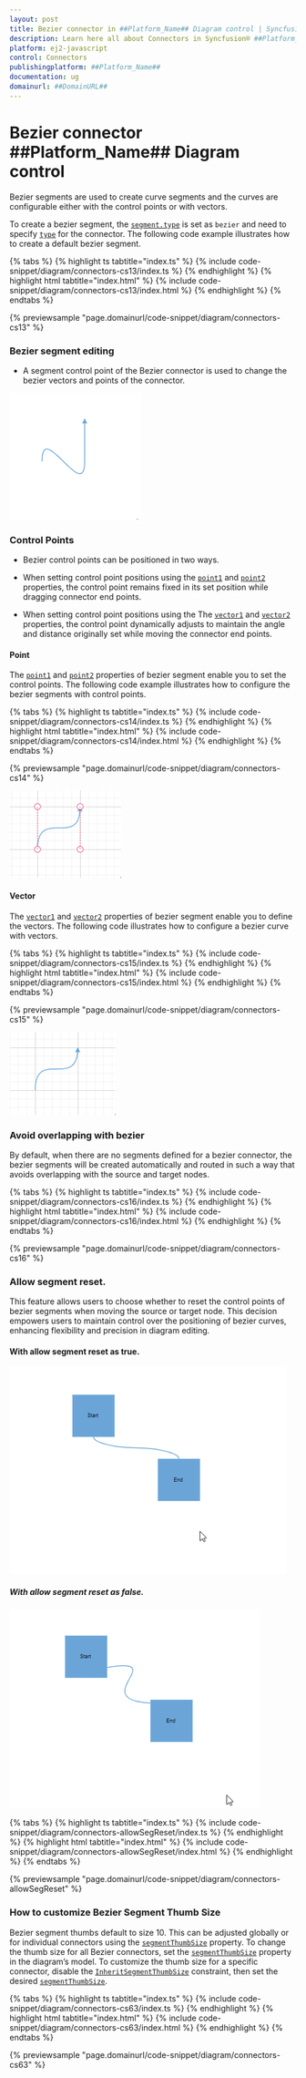 ```yaml
---
layout: post
title: Bezier connector in ##Platform_Name## Diagram control | Syncfusion®
description: Learn here all about Connectors in Syncfusion® ##Platform_Name## Diagram control of Syncfusion Essential® JS 2 and more.
platform: ej2-javascript
control: Connectors 
publishingplatform: ##Platform_Name##
documentation: ug
domainurl: ##DomainURL##
---
```


# Bezier connector ##Platform_Name## Diagram control

Bezier segments are used to create curve segments and the curves are configurable either with the control points or with vectors.

To create a bezier segment, the [`segment.type`](../api/diagram/segments) is set as `bezier` and need to specify [`type`](../api/diagram/connector#type) for the connector. The following code example illustrates how to create a default bezier segment.

{% tabs %}
{% highlight ts tabtitle="index.ts" %}
{% include code-snippet/diagram/connectors-cs13/index.ts %}
{% endhighlight %}
{% highlight html tabtitle="index.html" %}
{% include code-snippet/diagram/connectors-cs13/index.html %}
{% endhighlight %}
{% endtabs %}
        
{% previewsample "page.domainurl/code-snippet/diagram/connectors-cs13" %}

### Bezier segment editing

* A segment control point of the Bezier connector is used to change the bezier vectors and points of the connector.

![Bezier Segment edit Gif](../../../../images//Bezier-control.gif)


### Control Points

* Bezier control points can be positioned in two ways.

* When setting control point positions using the [`point1`](../api/diagram/bezierSegment#point1) and [`point2`](../api/diagram/bezierSegment#point2) properties, the control point remains fixed in its set position while dragging connector end points.
* When setting control point positions using the The [`vector1`](../api/diagram/bezierSegment#vector1) and [`vector2`](../api/diagram/bezierSegment#vector2) properties, the control point dynamically adjusts to maintain the angle and distance originally set while moving the connector end points.

#### Point

The [`point1`](../api/diagram/bezierSegment#point1) and [`point2`](../api/diagram/bezierSegment#point2) properties of bezier segment enable you to set the control points. The following code example illustrates how to configure the bezier segments with control points.

{% tabs %}
{% highlight ts tabtitle="index.ts" %}
{% include code-snippet/diagram/connectors-cs14/index.ts %}
{% endhighlight %}
{% highlight html tabtitle="index.html" %}
{% include code-snippet/diagram/connectors-cs14/index.html %}
{% endhighlight %}
{% endtabs %}
        
{% previewsample "page.domainurl/code-snippet/diagram/connectors-cs14" %}

![Bezier Control point set by point1 and point2](../../../../images//Bezier-point1.gif)

#### Vector

The [`vector1`](../api/diagram/bezierSegment#vector1) and [`vector2`](../api/diagram/bezierSegment#vector2) properties of bezier segment enable you to define the vectors. The following code illustrates how to configure a bezier curve with vectors.

{% tabs %}
{% highlight ts tabtitle="index.ts" %}
{% include code-snippet/diagram/connectors-cs15/index.ts %}
{% endhighlight %}
{% highlight html tabtitle="index.html" %}
{% include code-snippet/diagram/connectors-cs15/index.html %}
{% endhighlight %}
{% endtabs %}
        
{% previewsample "page.domainurl/code-snippet/diagram/connectors-cs15" %}

![Bezier Control point set by vector1 and vector1](../../../../images//Bezier-vector1.gif)



### Avoid overlapping with bezier

By default, when there are no segments defined for a bezier connector, the bezier segments will be created automatically and routed in such a way that avoids overlapping with the source and target nodes.

{% tabs %}
{% highlight ts tabtitle="index.ts" %}
{% include code-snippet/diagram/connectors-cs16/index.ts %}
{% endhighlight %}
{% highlight html tabtitle="index.html" %}
{% include code-snippet/diagram/connectors-cs16/index.html %}
{% endhighlight %}
{% endtabs %}
        
{% previewsample "page.domainurl/code-snippet/diagram/connectors-cs16" %}


### Allow segment reset.

This feature allows users to choose whether to reset the control points of bezier segments when moving the source or target node. This decision empowers users to maintain control over the positioning of bezier curves, enhancing flexibility and precision in diagram editing.

#### With allow segment reset as true.

![Allow Segment rest true](../../../../images//allowsegReset-true.gif)



##### With allow segment reset as false.

![Allow Segment rest false](../../../../images//allowsegReset-false.gif)

{% tabs %}
{% highlight ts tabtitle="index.ts" %}
{% include code-snippet/diagram/connectors-allowSegReset/index.ts %}
{% endhighlight %}
{% highlight html tabtitle="index.html" %}
{% include code-snippet/diagram/connectors-allowSegReset/index.html %}
{% endhighlight %}
{% endtabs %}
        
{% previewsample "page.domainurl/code-snippet/diagram/connectors-allowSegReset" %}

### How to customize Bezier Segment Thumb Size

Bezier segment thumbs default to size 10. This can be adjusted globally or for individual connectors using the [`segmentThumbSize`](../api/diagram#segmentthumbsize) property.
To change the thumb size for all Bezier connectors, set the [`segmentThumbSize`](../api/diagram#segmentthumbsize) property in the diagram’s model.
To customize the thumb size for a specific connector, disable the [`InheritSegmentThumbSize`](../api/diagram/connectorConstraints) constraint, then set the desired [`segmentThumbSize`](../api/diagram#segmentthumbsize).

{% tabs %}
{% highlight ts tabtitle="index.ts" %}
{% include code-snippet/diagram/connectors-cs63/index.ts %}
{% endhighlight %}
{% highlight html tabtitle="index.html" %}
{% include code-snippet/diagram/connectors-cs63/index.html %}
{% endhighlight %}
{% endtabs %}
        
{% previewsample "page.domainurl/code-snippet/diagram/connectors-cs63" %}